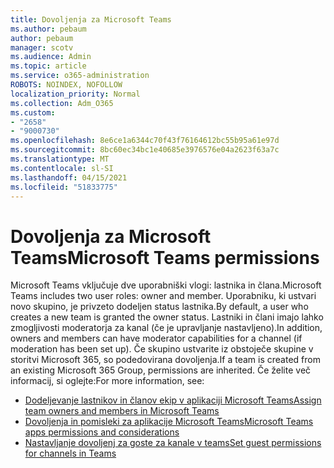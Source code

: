 ```yaml
---
title: Dovoljenja za Microsoft Teams
ms.author: pebaum
author: pebaum
manager: scotv
ms.audience: Admin
ms.topic: article
ms.service: o365-administration
ROBOTS: NOINDEX, NOFOLLOW
localization_priority: Normal
ms.collection: Adm_O365
ms.custom:
- "2658"
- "9000730"
ms.openlocfilehash: 8e6ce1a6344c70f43f76164612bc55b95a61e97d
ms.sourcegitcommit: 8bc60ec34bc1e40685e3976576e04a2623f63a7c
ms.translationtype: MT
ms.contentlocale: sl-SI
ms.lasthandoff: 04/15/2021
ms.locfileid: "51833775"
---
```

# <a name="microsoft-teams-permissions"></a><span data-ttu-id="eae62-102">Dovoljenja za Microsoft Teams</span><span class="sxs-lookup"><span data-stu-id="eae62-102">Microsoft Teams permissions</span></span>

<span data-ttu-id="eae62-103">Microsoft Teams vključuje dve uporabniški vlogi: lastnika in člana.</span><span class="sxs-lookup"><span data-stu-id="eae62-103">Microsoft Teams includes two user roles: owner and member.</span></span> <span data-ttu-id="eae62-104">Uporabniku, ki ustvari novo skupino, je privzeto dodeljen status lastnika.</span><span class="sxs-lookup"><span data-stu-id="eae62-104">By default, a user who creates a new team is granted the owner status.</span></span> <span data-ttu-id="eae62-105">Lastniki in člani imajo lahko zmogljivosti moderatorja za kanal (če je upravljanje nastavljeno).</span><span class="sxs-lookup"><span data-stu-id="eae62-105">In addition, owners and members can have moderator capabilities for a channel (if moderation has been set up).</span></span> <span data-ttu-id="eae62-106">Če skupino ustvarite iz obstoječe skupine v storitvi Microsoft 365, so podedovirana dovoljenja.</span><span class="sxs-lookup"><span data-stu-id="eae62-106">If a team is created from an existing Microsoft 365 Group, permissions are inherited.</span></span> <span data-ttu-id="eae62-107">Če želite več informacij, si oglejte:</span><span class="sxs-lookup"><span data-stu-id="eae62-107">For more information, see:</span></span>

- [<span data-ttu-id="eae62-108">Dodeljevanje lastnikov in članov ekip v aplikaciji Microsoft Teams</span><span class="sxs-lookup"><span data-stu-id="eae62-108">Assign team owners and members in Microsoft Teams</span></span>](https://docs.microsoft.com/microsoftteams/assign-roles-permissions)
- [<span data-ttu-id="eae62-109">Dovoljenja in pomisleki za aplikacije Microsoft Teams</span><span class="sxs-lookup"><span data-stu-id="eae62-109">Microsoft Teams apps permissions and considerations</span></span>](https://docs.microsoft.com/microsoftteams/app-permissions)
- [<span data-ttu-id="eae62-110">Nastavljanje dovoljenj za goste za kanale v teams</span><span class="sxs-lookup"><span data-stu-id="eae62-110">Set guest permissions for channels in Teams</span></span>](https://support.office.com/article/4756c468-2746-4bfd-a582-736d55fcc169)
